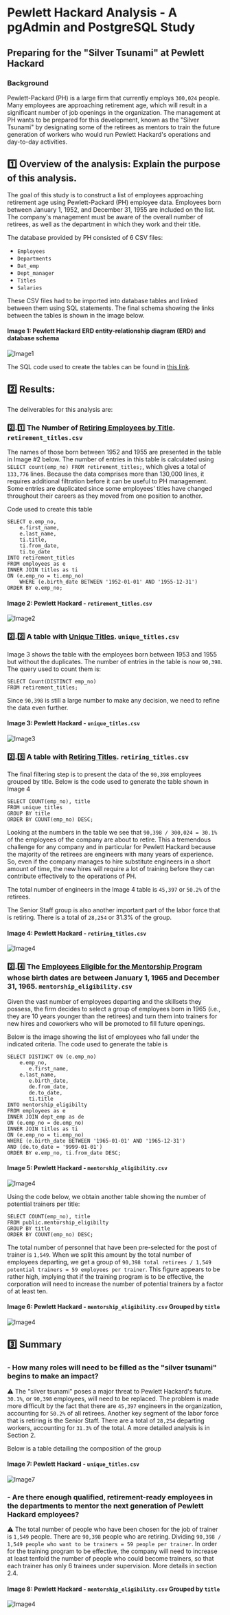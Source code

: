 # Pewlett Hackard Analysis - A pgAdmin and PostgreSQL Study
 
## Preparing for the "Silver Tsunami" at Pewlett Hackard

### Background

Pewlett-Packard (PH) is a large firm that currently employs `300,024` people. Many employees are approaching retirement age, which will result in a significant number of job openings in the organization. The management at PH wants to be prepared for this development, known as the "Silver Tsunami" by designating some of the retirees as mentors to train the future generation of workers who would run Pewlett Hackard's operations and day-to-day activities.

## :one: Overview of the analysis: Explain the purpose of this analysis.

The goal of this study is to construct a list of employees approaching retirement age using Pewlett-Packard (PH) employee data. Employees born between January 1, 1952, and December 31, 1955 are included on the list. The company's management must be aware of the overall number of retirees, as well as the department in which they work and their title.

The database provided by PH consisted of 6 CSV files:

- `Employees`
- `Departments`
- `Dat_emp`
- `Dept_manager`
- `Titles`
- `Salaries`

These CSV files had to be imported into database tables and linked between them using SQL statements.  The final schema showing the links between the tables is shown in the image below.

#### Image 1: Pewlett Hackard ERD entity-relationship diagram (ERD) and database schema
![Image1](https://github.com/Peteresis/Pewlett-Hackard-Analysis/blob/2da018219c8c1cd3fb2af9939efc42b96e3e334e/PH_Schema.png)

The SQL code used to create the tables can be found in [this link](https://github.com/Peteresis/Pewlett-Hackard-Analysis/blob/ee969eee70c913e313f3d23fc934add0dc9cd624/Queries/TableCreation.sql). 


## :two: Results:

The deliverables for this analysis are:

### :two:.:one:   The Number of [Retiring Employees by Title](https://github.com/Peteresis/Pewlett-Hackard-Analysis/blob/700a40aa6f1e9eb6f477447c252b182d98e41470/Data/retirement_titles.csv). `retirement_titles.csv`

The names of those born between 1952 and 1955 are presented in the table in Image #2 below. The number of entries in this table is calculated using `SELECT count(emp_no) FROM retirement_titles;`, which gives a total of `133,776` lines.  Because the data comprises more than 130,000 lines, it requires additional filtration before it can be useful to PH management. Some entries are duplicated since some employees' titles have changed throughout their careers as they moved from one position to another.

Code used to create this table

```
SELECT e.emp_no,
	e.first_name, 
	e.last_name, 
	ti.title, 
	ti.from_date, 
	ti.to_date	
INTO retirement_titles
FROM employees as e
INNER JOIN titles as ti
ON (e.emp_no = ti.emp_no)
	WHERE (e.birth_date BETWEEN '1952-01-01' AND '1955-12-31')
ORDER BY e.emp_no;
```

#### Image 2: Pewlett Hackard - `retirement_titles.csv`
![Image2](https://github.com/Peteresis/Pewlett-Hackard-Analysis/blob/19d6690d236b9466c7b8747c107b68ce07080cef/Images/retirement_titles.png)

### :two:.:two:   A table with [Unique Titles](https://github.com/Peteresis/Pewlett-Hackard-Analysis/blob/700a40aa6f1e9eb6f477447c252b182d98e41470/Data/unique_titles.csv). `unique_titles.csv`

Image 3 shows the table with the employees born between 1953 and 1955 but without the duplicates.  The number of entries in the table is now `90,398`.  The query used to count them is:

```
SELECT Count(DISTINCT emp_no)
FROM retirement_titles;
```

Since `90,398` is still a large number to make any decision, we need to refine the data even further. 

#### Image 3: Pewlett Hackard - `unique_titles.csv`
![Image3](https://github.com/Peteresis/Pewlett-Hackard-Analysis/blob/4ced2f465a7bf59b37c8b4112e9c2542f60dbfd4/Images/unique_titles.png)

### :two:.:three:   A table with [Retiring Titles](https://github.com/Peteresis/Pewlett-Hackard-Analysis/blob/700a40aa6f1e9eb6f477447c252b182d98e41470/Data/retiring_titles.csv). `retiring_titles.csv`

The final filtering step is to present the data of the `90,398` employees grouped by title.  Below is the code used to generate the table shown in Image 4

```
SELECT COUNT(emp_no), title
FROM unique_titles
GROUP BY title
ORDER BY COUNT(emp_no) DESC;
```

Looking at the numbers in the table we see that `90,398 / 300,024 = 30.1%` of the employees of the company are about to retire.  This a tremendous challenge for any company and in particular for Pewlett Hackard because the majority of the retirees are engineers with many years of experience.  So, even if the company manages to hire substitute engineers in a short amount of time, the new hires will require a lot of training before they can contribute effectively to the operations of PH.

The total number of engineers in the Image 4 table is `45,397` or `50.2%` of the retirees.

The Senior Staff group is also another important part of the labor force that is retiring.  There is a total of `28,254` or 31.3% of the group. 

#### Image 4: Pewlett Hackard - `retiring_titles.csv`
![Image4](https://github.com/Peteresis/Pewlett-Hackard-Analysis/blob/1dd649bb3a853ab4a0f737549cc5425c62766fa3/Images/retiring_titles.png)

### :two:.:four:   The [Employees Eligible for the Mentorship Program](https://github.com/Peteresis/Pewlett-Hackard-Analysis/blob/578def9f4ae99c5263375880d37d524d14305bc4/Data/mentorship_eligibilty.csv) whose birth dates are between January 1, 1965 and December 31, 1965. `mentorship_eligibility.csv`

Given the vast number of employees departing and the skillsets they possess, the firm decides to select a group of employees born in 1965 (i.e., they are 10 years younger than the retirees) and turn them into trainers for new hires and coworkers who will be promoted to fill future openings.

Below is the image showing the list of employees who fall under the indicated criteria.  The code used to generate the table is

```
SELECT DISTINCT ON (e.emp_no) 
    e.emp_no,
	   e.first_name,
    e.last_name,
	   e.birth_date,
	   de.from_date,
	   de.to_date,
	   ti.title
INTO mentorship_eligibilty
FROM employees as e
INNER JOIN dept_emp as de
ON (e.emp_no = de.emp_no)
INNER JOIN titles as ti
ON (e.emp_no = ti.emp_no)
WHERE (e.birth_date BETWEEN '1965-01-01' AND '1965-12-31')
AND (de.to_date = '9999-01-01')
ORDER BY e.emp_no, ti.from_date DESC;
```

#### Image 5: Pewlett Hackard - `mentorship_eligibility.csv`
![Image4](https://github.com/Peteresis/Pewlett-Hackard-Analysis/blob/4ced2f465a7bf59b37c8b4112e9c2542f60dbfd4/Images/mentorship_elegibility.png)

Using the code below, we obtain another table showing the number of potential trainers per title:

```
SELECT COUNT(emp_no), title
FROM public.mentorship_eligibilty
GROUP BY title
ORDER BY COUNT(emp_no) DESC;
```
The total number of personnel that have been pre-selected for the post of trainer is `1,549`. When we split this amount by the total number of employees departing, we get a group of `90,398 total retirees / 1,549 potential trainers = 59 employees per trainer`. This figure appears to be rather high, implying that if the training program is to be effective, the corporation will need to increase the number of potential trainers by a factor of at least ten. 

#### Image 6: Pewlett Hackard - `mentorship_eligibility.csv` Grouped by `title`
![Image4](https://github.com/Peteresis/Pewlett-Hackard-Analysis/blob/ecf51ea7e6febca2775aa1bd479fd83288df6323/Images/mentorship_elegibility_grouped(1).png)

## :three: Summary

### - How many roles will need to be filled as the "silver tsunami" begins to make an impact?

:warning: The "silver tsunami" poses a major threat to Pewlett Hackard's future. `30.1%`, or `90,398` employees, will need to be replaced. The problem is made more difficult by the fact that there are `45,397` engineers in the organization, accounting for `50.2%` of all retirees. Another key segment of the labor force that is retiring is the Senior Staff. There are a total of `28,254` departing workers, accounting for `31.3%` of the total.  A more detailed analysis is in Section 2.

Below is a table detailing the composition of the group

#### Image 7: Pewlett Hackard - `unique_titles.csv`
![Image7](https://github.com/Peteresis/Pewlett-Hackard-Analysis/blob/1dd649bb3a853ab4a0f737549cc5425c62766fa3/Images/retiring_titles.png)

### - Are there enough qualified, retirement-ready employees in the departments to mentor the next generation of Pewlett Hackard employees?

:warning: The total number of people who have been chosen for the job of trainer is `1,549` people. There are `90,398` people who are retiring.  Dividing `90,398 / 1,549 people who want to be trainers = 59 people per trainer`. In order for the training program to be effective, the company will need to increase at least tenfold the number of people who could become trainers, so that each trainer has only 6 trainees under supervision.  More details in section 2.4.

#### Image 8: Pewlett Hackard - `mentorship_eligibility.csv` Grouped by `title`
![Image4](https://github.com/Peteresis/Pewlett-Hackard-Analysis/blob/ecf51ea7e6febca2775aa1bd479fd83288df6323/Images/mentorship_elegibility_grouped(1).png)







